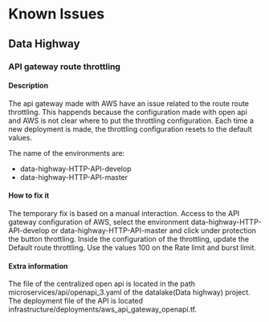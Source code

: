 
# Known Issues

## Data Highway

### API gateway route throttling
#### Description
The api gateway made with AWS have an issue related to the route route throttling. This happends because the configuration made with
open api and AWS is not clear where to put the throttling configuration. Each time a new deployment is made, the throttling configuration
resets to the default values.

The name of the environments are:
- data-highway-HTTP-API-develop
- data-highway-HTTP-API-master
#### How to fix it
The temporary fix is based on a manual interaction. Access to the API gateway configuration of AWS, select the environment data-highway-HTTP-API-develop or data-highway-HTTP-API-master and click under protection the button throttling. Inside the configuration of the throttling, update the Default route throttling. Use the values 100 on the Rate limit and burst limit.
#### Extra information
The file of the centralized open api is located in the path microservices/api/openapi_3.yaml of the datalake(Data highway) project.
The deployment file of the API is located infrastructure/deployments/aws_api_gateway_openapi.tf.
